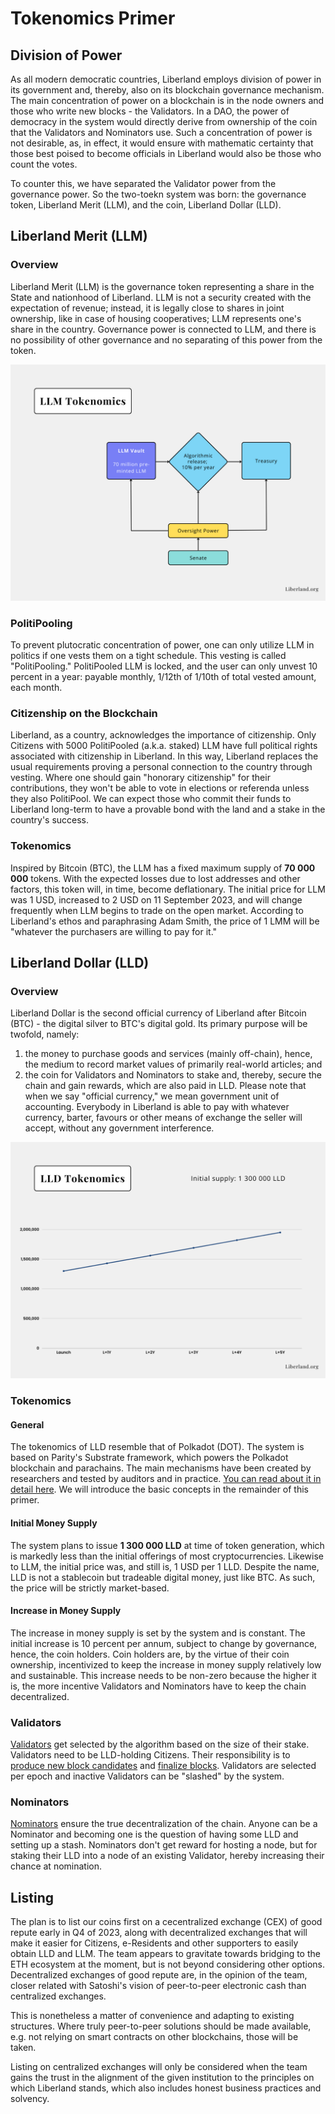# Tokenomics Primer

## Division of Power
As all modern democratic countries, Liberland employs division of power in its government and, thereby, also on its blockchain governance mechanism. The main concentration of power on a blockchain is in the node owners and those who write new blocks - the Validators. In a DAO, the power of democracy in the system would directly derive from ownership of the coin that the Validators and Nominators use. Such a concentration of power is not desirable, as, in effect, it would ensure with mathematic certainty that those best poised to become officials in Liberland would also be those who count the votes.

To counter this, we have separated the Validator power from the governance power. So the two-toekn system was born: the governance token, Liberland Merit (LLM), and the coin, Liberland Dollar (LLD).

## Liberland Merit (LLM)
### Overview
Liberland Merit (LLM) is the governance token representing a share in the State and nationhood of Liberland. LLM is not a security created with the expectation of revenue; instead, it is legally close to shares in joint ownership, like in case of housing cooperatives; LLM represents one's share in the country. Governance power is connected to LLM, and there is no possibility of other governance and no separating of this power from the token.

![LLM Management Flow](media/LLMTokenomics.png)

### PolitiPooling
To prevent plutocratic concentration of power, one can only utilize LLM in politics if one vests them on a tight schedule. This vesting is called "PolitiPooling." PolitiPooled LLM is locked, and the user can only unvest 10 percent in a year: payable monthly, 1/12th of 1/10th of total vested amount, each month.

### Citizenship on the Blockchain
Liberland, as a country, acknowledges the importance of citizenship. Only Citizens with 5000 PolitiPooled (a.k.a. staked) LLM have full political rights associated with citizenship in Liberland. In this way, Liberland replaces the usual requirements proving a personal connection to the country through vesting. Where one should gain "honorary citizenship" for their contributions, they won't be able to vote in elections or referenda unless they also PolitiPool. We can expect those who commit their funds to Liberland long-term to have a provable bond with the land and a stake in the country's success. 

### Tokenomics
Inspired by Bitcoin (BTC), the LLM has a fixed maximum supply of **70 000 000** tokens. With the expected losses due to lost addresses and other factors, this token will, in time, become deflationary. The initial price for LLM was 1 USD, increased to 2 USD on 11 September 2023, and will change frequently when LLM begins to trade on the open market. According to Liberland's ethos and paraphrasing Adam Smith, the price of 1 LMM will be "whatever the purchasers are willing to pay for it."

## Liberland Dollar (LLD)
### Overview
Liberland Dollar is the second official currency of Liberland after Bitcoin (BTC) - the digital silver to BTC's digital gold. Its primary purpose will be twofold, namely:  
1. the money to purchase goods and services (mainly off-chain), hence, the medium to record market values of primarily real-world articles; and
2. the coin for Validators and Nominators to stake and, thereby, secure the chain and gain rewards, which are also paid in LLD.
Please note that when we say "official currency," we mean government unit of accounting. Everybody in Liberland is able to pay with whatever currency, barter, favours or other means of exchange the seller will accept, without any government interference.

![LLD Inflation Chart](media/LLDTokenomics.png)

### Tokenomics
#### General
The tokenomics of LLD resemble that of Polkadot (DOT). The system is based on Parity's Substrate framework, which powers the Polkadot blockchain and parachains. The main mechanisms have been created by researchers and tested by auditors and in practice. [You can read about it in detail here](https://wiki.polkadot.network/docs/maintain-polkadot-parameters). We will introduce the basic concepts in the remainder of this primer.

#### Initial Money Supply
The system plans to issue **1 300 000 LLD** at time of token generation, which is markedly less than the initial offerings of most cryptocurrencies. Likewise to LLM, the initial price was, and still is, 1 USD per 1 LLD. Despite the name, LLD is not a stablecoin but tradeable digital money, just like BTC. As such, the price will be strictly market-based.

#### Increase in Money Supply
The increase in money supply is set by the system and is constant. The initial increase is 10 percent per annum, subject to change by governance, hence, the coin holders. Coin holders are, by the virtue of their coin ownership, incentivized to keep the increase in money supply relatively low and sustainable. This increase needs to be non-zero because the higher it is, the more incentive Validators and Nominators have to keep the chain decentralized.

### Validators
[Validators](https://wiki.polkadot.network/docs/learn-staking#selection-of-Validators) get selected by the algorithm based on the size of their stake. Validators need to be LLD-holding Citizens. Their responsibility is to [produce new block candidates](https://wiki.polkadot.network/docs/learn-consensus#block-production-babe) and [finalize blocks](https://wiki.polkadot.network/docs/learn-consensus#finality-gadget-grandpa). Validators are selected per epoch and inactive Validators can be "slashed" by the system.

### Nominators
[Nominators](https://wiki.polkadot.network/docs/learn-staking#selection-of-Validators) ensure the true decentralization of the chain. Anyone can be a Nominator and becoming one is the question of having some LLD and setting up a stash. Nominators don't get reward for hosting a node, but for staking their LLD into a node of an existing Validator, hereby increasing their chance at nomination.

## Listing
The plan is to list our coins first on a cecentralized exchange (CEX) of good repute early in Q4 of 2023, along with decentralized exchanges that will make it easier for Citizens, e-Residents and other supporters to easily obtain LLD and LLM. The team appears to gravitate towards bridging to the ETH ecosystem at the moment, but is not beyond considering other options. Decentralized exchanges of good repute are, in the opinion of the team, closer related with Satoshi's vision of peer-to-peer electronic cash than centralized exchanges.

This is nonetheless a matter of convenience and adapting to existing structures. Where truly peer-to-peer solutions should be made available, e.g. not relying on smart contracts on other blockchains, those will be taken.

Listing on centralized exchanges will only be considered when the team gains the trust in the alignment of the given institution to the principles on which Liberland stands, which also includes honest business practices and solvency. 
